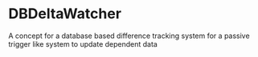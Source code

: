 # DBDeltaWatcher
A concept for a database based difference tracking system for a passive trigger like system to update dependent data
